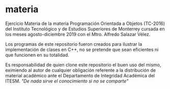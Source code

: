 # materia
Ejercicio Materia de la materia Programación Orientada a Objetos (TC-2016) del Instituto Tecnológico y de Estudios Superiores de Monterrey cursada en los meses agosto-diciembre 2019 con el Mtro. Alfredo Salazar Vélez.

Los programas de este repositorio fueron creados para ilustrar la implementación de clases en C++, no se pretende que sean eficientes ni que funcionen en su totalidad.

Es responsabilidad de quien clone este repositorio el buen uso del mismo, eximiendo al autor de cualquier obligación referente a la distribución de material académico ante el Departamento de Integridad Académica del ITESM. *"De nada sirve el conocimiento si no se comparte"*
